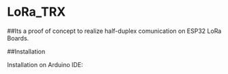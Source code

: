 # LoRa_TRX

##Its a proof of concept to realize half-duplex comunication on ESP32 LoRa Boards.


##Installation

Installation on Arduino IDE:




